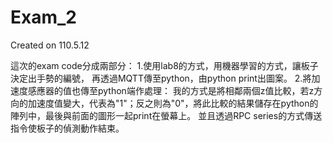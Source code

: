 # Exam_2
Created on 110.5.12


這次的exam code分成兩部分：
1.使用lab8的方式，用機器學習的方式，讓板子決定出手勢的編號，
再透過MQTT傳至python，由python print出圖案。
2.將加速度感應器的值也傳至python端作處理：
我的方式是將相鄰兩個z值比較，若z方向的加速度值變大，代表為"1"；反之則為"0"，將此比較的結果儲存在python的陣列中，最後與前面的圖形一起print在螢幕上。
並且透過RPC series的方式傳送指令使板子的偵測動作結束。
